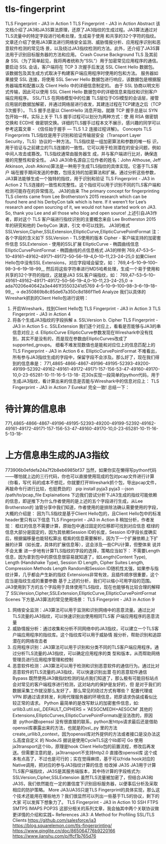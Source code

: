 # tls-fingerprint


TLS Fingerprint - JA3 in Action
1
TLS Fingerprint - JA3 in Action 
Abstract
该文档介绍了JA3和JA3S算法原理，还原了JA3指纹的生成过程。JA3算法通过对TLS流量中的特定字段进行哈希处理，生成易于使用
和共享的32个字符的指纹。文章还介绍了使用JA3算法进行网络安全监测、威胁情报分析、应用程序识别和恶意软件检测的常见场
景，以及绕过JA3指纹检测的方法。此外，还介绍了JA3S算法用于识别目标服务器的方法和应用。
Crash Course
Background
TLS 及其前身 SSL（为了简单起见，我将两者统称为“SSL”）用于加密常见应用程序的通信。 要启动 SSL 会话，客户端将在 TCP 3
次握手后发送 SSL Client Hello 数据包。 该数据包及其生成方式取决于构建客户端应用程序时使用的包和方法。 服务器如果接受 SSL 
连接，将使用 SSL Server Hello 数据包进行响应，该数据包是根据服务器端库和配置以及 Client Hello 中的详细信息制定的。 由于 
SSL 协商以明文形式传输，因此可以使用 SSL Client Hello 数据包中的详细信息来指纹和识别客户端应用程序。
SSL/TLS 在网络模型中的位置
TLS层位于OSI模型的会话层，接管应用层的数据加解密，并通过网络层进行收发，其建连过程在TCP建连之后（TCP 3次握手）。
TLS 握手总是以 ClientHello 消息开始，就跟 TCP 握手总是以 SYN 包开始一样。实际上关于 TLS 握手过程可以划分为两种方式：使
用 RSA 做密钥交换和 ECDHE 做密钥交换。详细的TLS握手过程本文不展示，感兴趣的同学可以参考这篇文章 - 《信任始于握手 — 
TLS 1.2 连接过程详解》。
Concepts
TLS Fingerprints
TLS指纹是用于识别和验证传输层安全（Transport Layer Security，TLS）协议的一种方法。TLS指纹是一组加密算法和参数的唯一标
识，用于验证与之前建立的TLS连接的一致性。它可以用于检测潜在的安全问题，例如中间人攻击或篡改。TLS指纹通常由服务器生
成，并与客户端进行比对，确保连接的完整性和安全性。
JA3
JA3(命名源自三位作者的姓名：John Althouse, Jeff Atkinson, Josh Atkins)算法是一种用于生成TLS指纹的具体实现。它基于TLS客户
端在握手期间发送的参数，包括支持的加密算法和扩展。通过分析这些参数，JA3算法能够生成一个独特的指纹，用于识别和验证
TLS Fingerprint - JA3 in Action
2
TLS连接的一致性和完整性。这个指纹可以用于识别不同的TLS客户端和检测可能存在的异常情况。
JA3的由来
The primary concept for fingerprinting TLS clients came from Lee Brotherston’s 2015 research which 
can be found here and his DerbyCon talk which is here. If it weren’t for Lee’s research and open 
sourcing of it, we would not have started work on JA3. So, thank you Lee and all those who blog and 
open source!
上述引自JA3作者，即对这个 TLS 客户端进行指纹识别的主要概念来自 Lee Brotherston 2015 年的研究和他的 DerbyCon 演讲，引文
中可以找到。
JA3的格式
SSLVersion,Cipher,SSLExtension,EllipticCurve,EllipticCurvePointFormat
注：各个字段的含义如下
SSLVersion - TLS使用的版本
Cipher - 客户端支持的加密套件信息
SSLExtension - 使用的SSL扩展
EllipticCurve - 椭圆曲线信息
EllipticCurvePointFormat - 椭圆曲线的点信息格式
JA3的样例
769,47–53–5–10–49161–49162–49171–49172–50–56–19–4,0–10–11,23–24–25,0
如果Client Hello包中没有SSL Extensions，对应字段域会留空，如：
769,4–5–10–9–100–98–3–6–19–18–99,,,
然后将这些字符串进行MD5哈希处理，生成一个易于使用和共享的32个字符的指纹，这就是JA3 SSL客户端指纹，如：
769,47–53–5–10–49161–49162–49171–49172–50–56–19–4,0–10–11,23–24–25,0 
→ ada70206e40642a3e4461f35503241d5769
4–5–10–9–100–98–3–6–19–18–99,,,
→ de350869b8c85de67a350c8d186f11e6
Analyze
我们以具体的Wireshark抓到的Client Hello包进行说明：
1. 开启Wireshark，找到Client Hello包
TLS Fingerprint - JA3 in Action
3
TLS Fingerprint - JA3 in Action
4
2. 将各个生成JA3指纹的字段拆解
a. SSLVersion
b. Cipher
TLS Fingerprint - JA3 in Action
5
c. SSLExtension
我们逐个对应上，看看是否能够与JA3的串信息对应上
d. EllipticCurve
EllipticCurve参数发现在Wireshark中没有找到，其实不是没有的，而是现在参数由EllipticCurves改成了supported_groups。
细看不难发现数值也是能和对应位上的信息匹配上的
TLS Fingerprint - JA3 in Action
6
e. EllipticCurvePointFormat
不难看出，所有参与JA3指纹生成的字段中，保留字段不会涉及。那么好了，现在我们得到的信息串是：
771,4865-4866-4867-49196-49195-52393-49200-49199-52392-49162-49161-49172-49171-157-156-53-47-49160-49170-10,0-23-65281-10-11-16-5-13-18-
花30s实现一段简单的python代码，用于生成JA3指纹，看计算出来的信息是否能与Wireshark中的信息对应上：
TLS Fingerprint - JA3 in Action
7
Eureka! 完全一致! 总结一下：
# 待计算的信息串
771,4865-4866-4867-49196-49195-52393-49200-49199-52392-49162-49161-49172-49171-157-156-53-47-49160-49170-10,0-23-65281-10-11-16-5-13-18-
# 上方信息串生成的JA3指纹
773906b0efdefa24a7f2b8eb6985bf37
当然，如果你实在懒得写python代码——哪怕就上边的三行代码，你也可以直接使用现成的包对pcap文件进行计算（你看，写代
码的成本不想花，你就要打开Wireshark抓个包，导出pcap文件，再敲命令行进行比较，也挺费劲的）
pip install pyja3
pyja3 --json /path/to/pcap_file
Explainations
下边我们尝试分析下JA3生成的指纹可能依赖的信息，即逆推下为什么作者使用的是上述的五个字段进行生成，从Lee Brotherston的
油管分享中我们知道，作者使用的是排除法确认需要使用的字段，大概的介绍是：
因为TLS指纹是基于Client Hello包的，且Client Hello包中的标准header里只有以下信息
TLS Fingerprint - JA3 in Action
8
稍加分析，作者发现：
框红的信息不需要计算，原始包中通过固定的位移即可找到对应信息
框绿的信息大部分是固定的，因为其依赖Session ID的长度，Session ID字段长度确实后，根据偏移量也能轻松算出
框紫的信息需要解析，因为下一个扩展依赖上下扩展的计算（如长度，具体的扩展信息等），这会涉及一些CPU计算，但整体来
说并不会太重
进一步地有计算TLS指纹的字段的选择，策略应当如下：
不需要Length信息，因为拿到包中的原信息很容易就知道了，如Length(Content Type), Length (Handshake Type), Session ID 
Length, Cipher Suites Length, Compression Methods Length 
Random和Session ID随机性太强，如果参与指纹计算，几乎都会产生新的指纹
Extensions非常有效，且插件顺序很重要，这个应当是指纹生成的重要参数
基于上述的分析，我们可以缩小可用字段的范围。JA3使用到下方的五个字段用于具体使用TLS指纹，现在也能够有比较合理的解释
了
SSLVersion,Cipher,SSLExtension,EllipticCurve,EllipticCurvePointFormat
Scenes
下方是JA3算法的常见使用场景：
TLS Fingerprint - JA3 in Action
9
1. 网络安全监测：JA3算法可以用于监测和识别网络中的恶意流量。通过比对TLS流量的JA3指纹，可以快速识别出使用相同TLS客
户端应用程序的恶意流量
2. 威胁情报分析：通过收集和分析不同网络中的JA3指纹，可以建立一个TLS客户端应用程序的指纹库。这个指纹库可以用于威胁情
报分析，帮助识别和追踪潜在的网络攻击者
3. 应用程序识别：JA3算法可以用于识别和分类不同的TLS客户端应用程序。通过分析TLS流量的JA3指纹，可以确定应用程序的类
型和版本，从而帮助网络管理员进行应用程序管理和控制
4. 恶意软件检测：JA3算法可以用于检测和识别恶意软件的通信行为。通过比对恶意软件的TLS流量的JA3指纹，可以快速识别出潜
在的恶意软件通信
Bypass
既然使用JA3做指纹检测的站点我们知道了，那么极有可能目标站点会对常见的客户端程序进行检测，这对站内的保护是友好的，但
是对于我们的数据采集工作就没那么友好了，那么常见的绕过方式有哪些？
配置代理或VPN
即通过请求转发，利用代理服务器的环境信息，把原请求伪装成看似比较正常的请求。
Python
最简单的是改写默认的加密套件信息，如:
urllib3.util.ssl_.DEFAULT_CIPHERS = 'AESGCMEDH+AESGCM'
其他的Extensions,EllipticCurves,EllipticCurvePointFormats是没法改的，原因是  python跟openssl
没有很直接的联系，python发https请求最后还是借助openssl库暴露出来的方法，也就是的ssl_.py
里的方法create_urllib3_context，因为openssl库对外提供的方法或者接口是没办法这么高度自定义
的
NodeJS
据说是使用CycleTLS这个lib即可
Go
使用ja3transport这个lib，原理是hook Client Hello包的前置流程，修改后再发送。但需要注意的是，ja3transport不支持http2.0
直接改openssl库
这个成本有点高了，不过也是可行的；实在觉得麻烦，基于可以frida hook对应的Native调用，把对应的参与JA3指纹计算的信息
给改掉
JA3S
JA3用于计算TLS客户端指纹，JA3S是其服务端版本，其中待计算的字段格式为:
SSLVersion,Cipher,SSLExtension
虽然TLS流量被加密了，但结合JA3和JA3S，我们依然能在一定的置信度下识别目标服务器，以便事后分析及采取相应的防护策略。
More
JA3/JA3S只是TLS Fingerprint的具体实现，那么这个技术还能用在哪些地方？我们很显然可以列出一些基于TLS的协议，剩下的大家
可以发挥下想象力了。
TLS Fingerprint - JA3 in Action
10
SSH
FTPS
SMTPS
IMAPS
POP3S
这部分相关的系列文章，我会抽其中两个关联协议做更详情的介绍和实践~
References
JA3: A Method for Profiling SSL/TLS Clients
https://github.com/salesforce/ja3
https://blog.squarelemon.com/tls-fingerprinting/
https://www.qinglite.cn/doc/865064776b9220166
https://www.jianshu.com/p/ffcf1b765d76
